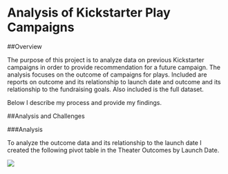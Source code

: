 # Analysis of Kickstarter Play Campaigns
##Overview

The purpose of this project is to analyze data on previous Kickstarter campaigns in order to provide recommendation for a future campaign. The analysis focuses on the outcome of campaigns for plays. Included are reports on outcome and its relationship to launch date and outcome and its relationship to the fundraising goals. Also included is the full dataset. 

Below I describe my process and provide my findings. 

##Analysis and Challenges

###Analysis 

To analyze the outcome data and its relationship to the launch date I created the following pivot table in the Theater Outcomes by Launch Date.

![](kickstarter-analysis/Resourses/Pivot_Table.png)

